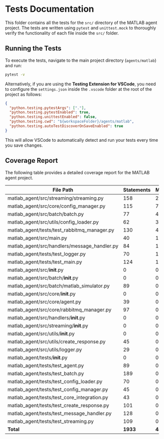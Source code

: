 # Tests Documentation

This folder contains all the tests for the `src/` directory of the MATLAB agent project. The tests are written using `pytest` and `unittest.mock` to thoroughly verify the functionality of each file inside the `src/` folder.

## Running the Tests

To execute the tests, navigate to the main project directory (`agents/matlab`) and run:

```bash
pytest -v
```

Alternatively, if you are using the **Testing Extension for VSCode**, you need to configure the `settings.json` inside the `.vscode` folder at the root of the project as follows:

```json
{
  "python.testing.pytestArgs": ["."],
  "python.testing.pytestEnabled": true,
  "python.testing.unittestEnabled": false,
  "python.testing.cwd": "${workspaceFolder}/agents/matlab",
  "python.testing.autoTestDiscoverOnSaveEnabled": true
}
```

This will allow VSCode to automatically detect and run your tests every time you save changes.

## Coverage Report

The following table provides a detailed coverage report for the MATLAB agent project.

| File Path                                    | Statements | Missed | Branches | Coverage |
| -------------------------------------------- | ---------- | ------ | -------- | -------- |
| matlab_agent/src/streaming/streaming.py      | 158        | 22     | 0        | 86%      |
| matlab_agent/src/core/config_manager.py      | 115        | 7      | 0        | 94%      |
| matlab_agent/src/batch/batch.py              | 77         | 4      | 0        | 95%      |
| matlab_agent/src/utils/config_loader.py      | 62         | 3      | 0        | 95%      |
| matlab_agent/tests/test_rabbitmq_manager.py  | 130        | 4      | 0        | 97%      |
| matlab_agent/src/main.py                     | 40         | 1      | 0        | 98%      |
| matlab_agent/src/handlers/message_handler.py | 84         | 1      | 0        | 99%      |
| matlab_agent/tests/test_logger.py            | 70         | 1      | 0        | 99%      |
| matlab_agent/tests/test_main.py              | 124        | 1      | 0        | 99%      |
| matlab_agent/src/**init**.py                 | 0          | 0      | 0        | 100%     |
| matlab_agent/src/batch/**init**.py           | 0          | 0      | 0        | 100%     |
| matlab_agent/src/batch/matlab_simulator.py   | 89         | 0      | 0        | 100%     |
| matlab_agent/src/core/**init**.py            | 0          | 0      | 0        | 100%     |
| matlab_agent/src/core/agent.py               | 39         | 0      | 0        | 100%     |
| matlab_agent/src/core/rabbitmq_manager.py    | 97         | 0      | 0        | 100%     |
| matlab_agent/src/handlers/**init**.py        | 0          | 0      | 0        | 100%     |
| matlab_agent/src/streaming/**init**.py       | 0          | 0      | 0        | 100%     |
| matlab_agent/src/utils/**init**.py           | 0          | 0      | 0        | 100%     |
| matlab_agent/src/utils/create_response.py    | 45         | 0      | 0        | 100%     |
| matlab_agent/src/utils/logger.py             | 29         | 0      | 0        | 100%     |
| matlab_agent/tests/**init**.py               | 0          | 0      | 0        | 100%     |
| matlab_agent/tests/test_agent.py             | 89         | 0      | 0        | 100%     |
| matlab_agent/tests/test_batch.py             | 189        | 0      | 0        | 100%     |
| matlab_agent/tests/test_config_loader.py     | 70         | 0      | 0        | 100%     |
| matlab_agent/tests/test_config_manager.py    | 45         | 0      | 0        | 100%     |
| matlab_agent/tests/test_core_integration.py  | 43         | 0      | 0        | 100%     |
| matlab_agent/tests/test_create_response.py   | 101        | 0      | 0        | 100%     |
| matlab_agent/tests/test_message_handler.py   | 128        | 0      | 0        | 100%     |
| matlab_agent/tests/test_streaming.py         | 109        | 0      | 0        | 100%     |
| **Total**                                    | **1933**   | **44** | **0**    | **98%**  |
